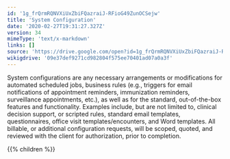```yaml
---
id: '1g_frQrmRQNVXiUxZbiFQazraiJ-RFioG49ZunOCSejw'
title: 'System Configuration'
date: '2020-02-27T19:31:27.327Z'
version: 34
mimeType: 'text/x-markdown'
links: []
source: 'https://drive.google.com/open?id=1g_frQrmRQNVXiUxZbiFQazraiJ-RFioG49ZunOCSejw'
wikigdrive: '09e37def9271cd982804f575ee70401ad07a0a3f'
---
```

System configurations are any necessary arrangements or modifications for automated scheduled jobs, business rules (e.g., triggers for email notifications of appointment reminders, immunization reminders, surveillance appointments, etc.), as well as for the standard, out-of-the-box features and functionality. Examples include, but are not limited to, clinical decision support, or scripted rules, standard email templates, questionnaires, office visit templates/encounters, and Word templates. All billable, or additional configuration requests, will be scoped, quoted, and reviewed with the client for authorization, prior to completion.

{{% children %}}
